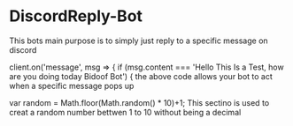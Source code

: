 # DiscordReply-Bot
This bots main purpose is to simply just reply to a specific message on discord


client.on('message', msg => {
if (msg.content === 'Hello This Is a Test, how are you doing today Bidoof Bot') {
the above code allows your bot to act when a specific message pops up
 
 
 
var random = Math.floor(Math.random() * 10)+1;
This sectino is used to creat a random number bettwen 1 to 10 without being a decimal
